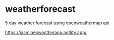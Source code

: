 # weatherforecast

5 day weather forecast using openweathermap api

https://jasminesweatherapp.netlify.app/
